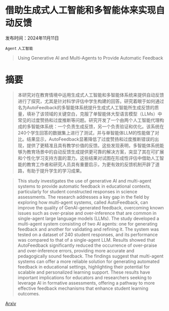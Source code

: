 # 借助生成式人工智能和多智能体来实现自动反馈

发布时间：2024年11月11日

`Agent` `人工智能`

> Using Generative AI and Multi-Agents to Provide Automatic Feedback

# 摘要

> 本研究对在教育情境中运用生成式人工智能和多智能体系统来提供自动反馈进行了探究，尤其是针对科学评估中学生构建的回答。研究着眼于如何通过名为AutoFeedback的多智能体系统提升生成式人工智能所生成反馈的质量，填补了该领域的关键空白，克服了单智能体大型语言模型（LLMs）中常见的过度赞扬和过度推断等问题。研究开发了一个由两个人工智能代理构成的多智能体系统：一个负责生成反馈，另一个负责验证和优化。该系统在240个学生回答的数据集上进行了测试，并与单智能体LLM的性能做了对比。结果显示，AutoFeedback显著降低了过度赞扬和过度推断错误的出现，提供了更精准且具有教学价值的反馈。这些发现表明，多智能体系统能够为教育场景中的自动反馈生成提供更可靠的解决方案，突显了其在可扩展和个性化学习支持方面的潜力。这些结果对试图在形成性评估中借助人工智能的教育工作者和研究人员具有重要启示，为更有效的反馈机制开辟了道路，有助于提升学生的学习成果。

> This study investigates the use of generative AI and multi-agent systems to provide automatic feedback in educational contexts, particularly for student constructed responses in science assessments. The research addresses a key gap in the field by exploring how multi-agent systems, called AutoFeedback, can improve the quality of GenAI-generated feedback, overcoming known issues such as over-praise and over-inference that are common in single-agent large language models (LLMs). The study developed a multi-agent system consisting of two AI agents: one for generating feedback and another for validating and refining it. The system was tested on a dataset of 240 student responses, and its performance was compared to that of a single-agent LLM. Results showed that AutoFeedback significantly reduced the occurrence of over-praise and over-inference errors, providing more accurate and pedagogically sound feedback. The findings suggest that multi-agent systems can offer a more reliable solution for generating automated feedback in educational settings, highlighting their potential for scalable and personalized learning support. These results have important implications for educators and researchers seeking to leverage AI in formative assessments, offering a pathway to more effective feedback mechanisms that enhance student learning outcomes.

[Arxiv](https://arxiv.org/abs/2411.07407)